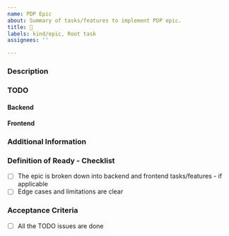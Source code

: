 ```yaml
---
name: PDP Epic
about: Summary of tasks/features to implement PDP epic.
title: 🎯
labels: kind/epic, Root task
assignees: ''

---
```


### Description
<!-- Please, describe the epic to be worked at or add link to PDP item -->
<!-- - [ ] <PDP item link> -->
<!-- - [ ] <Design issue> -->

### TODO
<!-- Add links to all related frontend and backend issues here -->
#### Backend
<!-- * [ ] #<issue-number> -->
#### Frontend
<!-- * [ ] #<issue-number> -->

### Additional Information
<!-- Dependency, affected components, targeted release -->

### Definition of Ready - Checklist

- [ ] The epic is broken down into backend and frontend tasks/features - if applicable
- [ ] Edge cases and limitations are clear

### Acceptance Criteria
<!-- The assignee can add additional Acceptance Criteria -->
- [ ] All the TODO issues are done